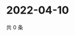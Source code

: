 # 2022-04-10

共 0 条

<!-- BEGIN WEIBO -->
<!-- 最后更新时间 Sun Apr 10 2022 23:15:31 GMT+0800 (China Standard Time) -->

<!-- END WEIBO -->
